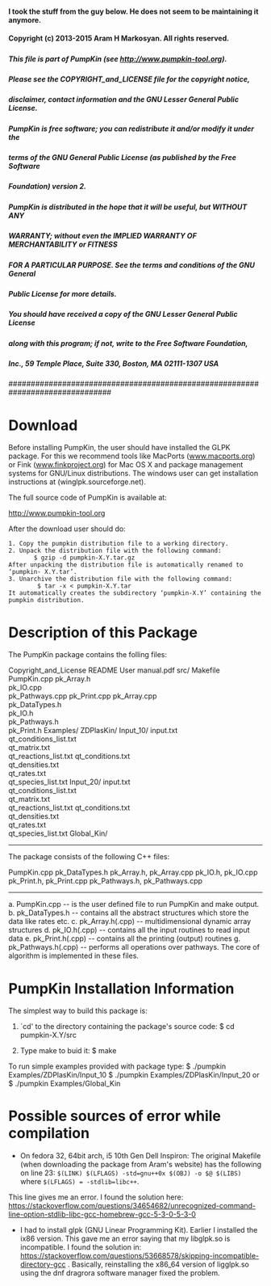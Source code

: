 #### I took the stuff from the guy below. He does not seem to be maintaining it anymore. 


#### Copyright (c) 2013-2015 Aram H Markosyan. All rights reserved.
#####
##### This file is part of PumpKin (see http://www.pumpkin-tool.org).
##### Please see the COPYRIGHT_and_LICENSE file for the copyright notice, 
##### disclaimer, contact information and the GNU Lesser General Public License.
#####
##### PumpKin is free software; you can redistribute it and/or modify it under the
##### terms of the GNU General Public License (as published by the Free Software 
##### Foundation) version 2.
#####
##### PumpKin is distributed in the hope that it will be useful, but WITHOUT ANY 
##### WARRANTY; without even the IMPLIED WARRANTY OF MERCHANTABILITY or FITNESS 
##### FOR A PARTICULAR PURPOSE.  See the terms and conditions of the GNU General
##### Public License for more details.
#####
##### You should have received a copy of the GNU Lesser General Public License
##### along with this program; if not, write to the Free Software Foundation,
##### Inc., 59 Temple Place, Suite 330, Boston, MA 02111-1307 USA
###############################################################################

Download
=================================

Before installing PumpKin, the user should have installed the GLPK package. 
For this we recommend tools like MacPorts (www.macports.org) or 
Fink (www.finkproject.org) for Mac OS X and package management systems for
GNU/Linux distributions. The windows user can get installation instructions 
at (winglpk.sourceforge.net).


The full source code of PumpKin is available at:

http://www.pumpkin-tool.org

After the download user should do:

	1. Copy the pumpkin distribution file to a working directory.
	2. Unpack the distribution file with the following command:
           $ gzip -d pumpkin-X.Y.tar.gz
	After unpacking the distribution file is automatically renamed to ‘pumpkin- X.Y.tar’.
	3. Unarchive the distribution file with the following command: 
			$ tar -x < pumpkin-X.Y.tar
	It automatically creates the subdirectory ‘pumpkin-X.Y’ containing the pumpkin distribution.



Description of this Package
=================================

The PumpKin package contains the folling files:

Copyright_and_License
README
User manual.pdf
src/
	Makefile
	PumpKin.cpp	
	pk_Array.h	
	pk_IO.cpp	
	pk_Pathways.cpp	
	pk_Print.cpp
	pk_Array.cpp	
	pk_DataTypes.h	
	pk_IO.h		
	pk_Pathways.h	
	pk_Print.h
	Examples/
		ZDPlasKin/
			Input_10/
				input.txt		
				qt_conditions_list.txt	
				qt_matrix.txt		
				qt_reactions_list.txt
				qt_conditions.txt	
				qt_densities.txt	
				qt_rates.txt		
				qt_species_list.txt	
			Input_20/
				input.txt		
				qt_conditions_list.txt	
				qt_matrix.txt		
				qt_reactions_list.txt
				qt_conditions.txt	
				qt_densities.txt	
				qt_rates.txt		
				qt_species_list.txt
		Global_Kin/

--------------------------------------

The package consists of the following C++ files:

PumpKin.cpp
pk_DataTypes.h
pk_Array.h, 		pk_Array.cpp
pk_IO.h, 			pk_IO.cpp
pk_Print.h, 		pk_Print.cpp
pk_Pathways.h,		pk_Pathways.cpp

--------------------------------------

a. PumpKin.cpp 			-- is the user defined file to run PumpKin and make output. 
b. pk_DataTypes.h 		-- contains all the abstract structures which store the data like rates etc.
c. pk_Array.h(.cpp) 	-- multidimensional  dynamic array structures
d. pk_IO.h(.cpp)		-- contains all the input routines to read input data 
e. pk_Print.h(.cpp) 	-- contains all the printing (output) routines 
g. pk_Pathways.h(.cpp)  -- performs all operations over pathways. The core of algorithm is implemented in these files.



PumpKin Installation Information
=================================

The simplest way to build this package is:

  1. `cd' to the directory containing the package's source code:
  		$ cd pumpkin-X.Y/src

  2. Type make to buid it:
  		$ make

To run simple examples provided with package type:
		$ ./pumpkin Examples/ZDPlasKin/Input_10
		$ ./pumpkin Examples/ZDPlasKin/Input_20
	or
		$ ./pumpkin Examples/Global_Kin


Possible sources of error while compilation
=================================================
- On fedora 32, 64bit arch, i5 10th Gen Dell Inspiron: The original Makefile (when downloading the package from Aram's website) has the following on line 23:
`$(LINK) $(LFLAGS) -std=gnu++0x $(OBJ) -o $@ $(LIBS)`
where `$(LFLAGS) = -stdlib=libc++`. 

This line gives me an error. I found the solution here: https://stackoverflow.com/questions/34654682/unrecognized-command-line-option-stdlib-libc-gcc-homebrew-gcc-5-3-0-5-3-0

- I had to install glpk (GNU Linear Programming Kit). Earlier I installed the ix86 version. This gave me an error saying that my libglpk.so is incompatible. I found the solution in: https://stackoverflow.com/questions/53668578/skipping-incompatible-directory-gcc . Basically, reinstalling the x86_64 version of ligglpk.so using the dnf dragrora software manager fixed the problem.



